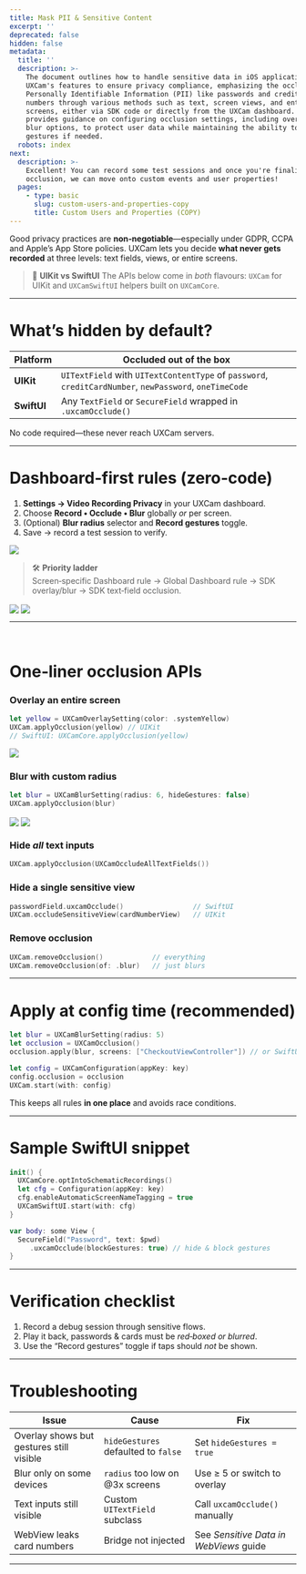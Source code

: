 ```yaml
---
title: Mask PII & Sensitive Content
excerpt: ''
deprecated: false
hidden: false
metadata:
  title: ''
  description: >-
    The document outlines how to handle sensitive data in iOS applications using
    UXCam's features to ensure privacy compliance, emphasizing the occlusion of
    Personally Identifiable Information (PII) like passwords and credit card
    numbers through various methods such as text, screen views, and entire
    screens, either via SDK code or directly from the UXCam dashboard. It also
    provides guidance on configuring occlusion settings, including overlay and
    blur options, to protect user data while maintaining the ability to record
    gestures if needed.
  robots: index
next:
  description: >-
    Excellent! You can record some test sessions and once you're finalised with
    occlusion, we can move onto custom events and user properties!
  pages:
    - type: basic
      slug: custom-users-and-properties-copy
      title: Custom Users and Properties (COPY)
---
```

Good privacy practices are **non‑negotiable**—especially under GDPR, CCPA and Apple’s App Store policies. UXCam lets you decide **what never gets recorded** at three levels: text fields, views, or entire screens.

> 📘 **UIKit vs SwiftUI** The APIs below come in  *both*  flavours: `UXCam` for UIKit and `UXCamSwiftUI` helpers built on `UXCamCore`.

***

# What’s hidden by default?

| Platform    | Occluded out of the box                                                                                |
| ----------- | ------------------------------------------------------------------------------------------------------ |
| **UIKit**   | `UITextField` with `UITextContentType` of `password`, `creditCardNumber`, `newPassword`, `oneTimeCode` |
| **SwiftUI** | Any `TextField` or `SecureField` wrapped in `.uxcamOcclude()`                                          |

No code required—these never reach UXCam servers.

***

# Dashboard‑first rules (zero‑code)

1. **Settings → Video Recording Privacy** in your UXCam dashboard.
2. Choose **Record • Occlude • Blur** globally *or* per screen.
3. (Optional) **Blur radius** selector and **Record gestures** toggle.
4. Save → record a test session to verify.

<Image align="center" border={false} caption="Selecting the Blur option will also enable you to select the blur radius once applied." src="https://files.readme.io/0ab7d3d80f51c44741d7eeaa809c94228d1783c5f4e58a79583c430466674cc7-screenDash.png" />

> 🛠️ **Priority ladder**\
> Screen‑specific Dashboard rule → Global Dashboard rule → SDK overlay/blur → SDK text‑field occlusion.

<Image align="center" border={false} caption="You can add screen specific rules with different occlusion types" src="https://files.readme.io/18aa14ac96aa32728172235b5acb170702461517bbaca44a50e76eefc9075a6a-ruleDash.png" />

<Image align="center" border={false} caption="You can also choose to occlude all **text input** fields on one or multiple screens." src="https://files.readme.io/3a9d7654b24bb774443f0dd6f44b297f90c668016bc954e25f9d488e389baba3-textDash.png" />

***

<br />

# One‑liner occlusion APIs

### Overlay an entire screen

```swift
let yellow = UXCamOverlaySetting(color: .systemYellow)
UXCam.applyOcclusion(yellow) // UIKit
// SwiftUI: UXCamCore.applyOcclusion(yellow)
```

<Image align="center" border={false} caption="You'll see the desired screen completely hidden while your users navigate trough it." src="https://files.readme.io/a96f4d9bacac9f2662cea981b3f7f3e3c04ebfc58f76759a9b17772643b302cb-image.png" />

### Blur with custom radius

```swift
let blur = UXCamBlurSetting(radius: 6, hideGestures: false)
UXCam.applyOcclusion(blur)
```

<Image align="center" border={false} caption="You'll see the chosen screens with a blur applied on top" src="https://files.readme.io/18a9a5d2c25698585101efd6c5e495151a3ad7649c8686872b62e0a84868b43b-UXCam_Dashboard_May_24_2022.gif" />

<Image align="center" border={false} caption="Blur radios strength examples" src="https://files.readme.io/7e030fe3e85402cffea6959bbfa70cf985b6cfd53ddb7ce61f0bd23cbef6d6bc-Blur_Results_Comparison_-_Sensitive_Data_Occlusion.png" />

<br />

### Hide *all* text inputs

```swift
UXCam.applyOcclusion(UXCamOccludeAllTextFields())
```

### Hide a single sensitive view

```swift
passwordField.uxcamOcclude()                 // SwiftUI
UXCam.occludeSensitiveView(cardNumberView)   // UIKit
```

### Remove occlusion

```swift
UXCam.removeOcclusion()            // everything
UXCam.removeOcclusion(of: .blur)   // just blurs
```

***

# Apply at config time (recommended)

```swift
let blur = UXCamBlurSetting(radius: 5)
let occlusion = UXCamOcclusion()
occlusion.apply(blur, screens: ["CheckoutViewController"]) // or SwiftUI tag

let config = UXCamConfiguration(appKey: key)
config.occlusion = occlusion
UXCam.start(with: config)
```

This keeps all rules **in one place** and avoids race conditions.

***

# Sample SwiftUI snippet

```swift
init() {
  UXCamCore.optIntoSchematicRecordings()
  let cfg = Configuration(appKey: key)
  cfg.enableAutomaticScreenNameTagging = true
  UXCamSwiftUI.start(with: cfg)
}

var body: some View {
  SecureField("Password", text: $pwd)
     .uxcamOcclude(blockGestures: true) // hide & block gestures
}
```

***

# Verification checklist

1. Record a debug session through sensitive flows.
2. Play it back, passwords & cards must be *red‑boxed or blurred*.
3. Use the “Record gestures” toggle if taps should *not* be shown.

***

# Troubleshooting

| Issue                                    | Cause                               | Fix                                    |
| ---------------------------------------- | ----------------------------------- | -------------------------------------- |
| Overlay shows but gestures still visible | `hideGestures` defaulted to `false` | Set `hideGestures = true`              |
| Blur only on some devices                | `radius` too low on @3x screens     | Use ≥ 5 or switch to overlay           |
| Text inputs still visible                | Custom `UITextField` subclass       | Call `uxcamOcclude()` manually         |
| WebView leaks card numbers               | Bridge not injected                 | See *Sensitive Data in WebViews* guide |

***